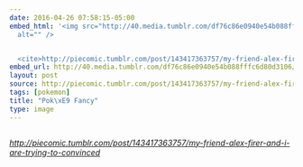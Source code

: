 ```yaml
---
date: 2016-04-26 07:58:15-05:00
embed_html: '<img src="http://40.media.tumblr.com/df76c86e0940e54b088fffc6d80d3106/tumblr_o688qdrs6q1qhnegdo1_500.jpg"
  alt="" />


  <cite>http://piecomic.tumblr.com/post/143417363757/my-friend-alex-firer-and-i-are-trying-to-convinced</cite>'
embed_url: http://40.media.tumblr.com/df76c86e0940e54b088fffc6d80d3106/tumblr_o688qdrs6q1qhnegdo1_500.jpg
layout: post
source: http://piecomic.tumblr.com/post/143417363757/my-friend-alex-firer-and-i-are-trying-to-convinced
tags: [pokemon]
title: "Pok\xE9 Fancy"
type: image
---
```

<img src="http://40.media.tumblr.com/df76c86e0940e54b088fffc6d80d3106/tumblr_o688qdrs6q1qhnegdo1_500.jpg" alt="" />

<cite>http://piecomic.tumblr.com/post/143417363757/my-friend-alex-firer-and-i-are-trying-to-convinced</cite>


